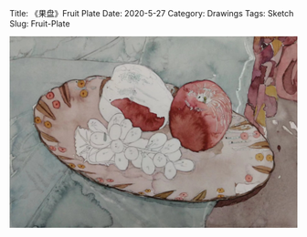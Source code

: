 Title: 《果盘》Fruit Plate
Date: 2020-5-27
Category: Drawings
Tags: Sketch
Slug: Fruit-Plate

<div style="display: flex; gap: 20px;">
  <img src="../images/Fruit-Plate.png" alt="A Peaceful Bed 1" style="max-height: 400px;">
</div>

